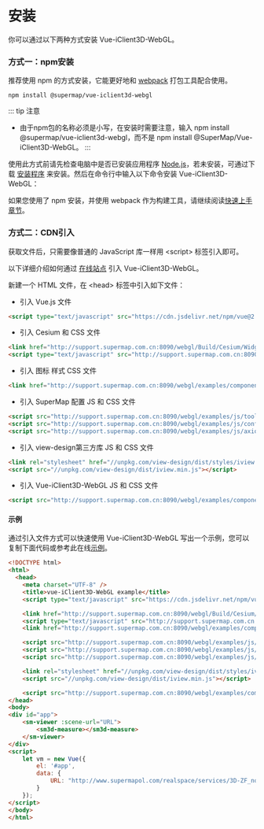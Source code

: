 # 安装

你可以通过以下两种方式安装 Vue-iClient3D-WebGL。

### 方式一：npm安装

推荐使用 npm 的方式安装，它能更好地和 [webpack](https://webpack.js.org/) 打包工具配合使用。

```
npm install @supermap/vue-iclient3d-webgl
```

::: tip 注意
* 由于npm包的名称必须是小写，在安装时需要注意，输入 npm install @supermap/vue-iclient3d-webgl，而不是 npm install @SuperMap/Vue-iClient3D-WebGL。
:::

使用此方式前请先检查电脑中是否已安装应用程序 [Node.js](https://nodejs.org/zh-cn/)，若未安装，可通过下载 [安装程序](https://nodejs.org/zh-cn/) 来安装。然后在命令行中输入以下命令安装 Vue-iClient3D-WebGL：

如果您使用了 npm 安装，并使用 webpack 作为构建工具，请继续阅读[快速上手章节](./quick-start.md)。


### 方式二：CDN引入

获取文件后，只需要像普通的 JavaScript 库一样用 &lt;script&gt; 标签引入即可。

以下详细介绍如何通过 [在线站点](https://iclient.supermap.io/) 引入 Vue-iClient3D-WebGL。

新建一个 HTML 文件，在 &lt;head&gt; 标签中引入如下文件：

- 引入 Vue.js 文件

```html
<script type="text/javascript" src="https://cdn.jsdelivr.net/npm/vue@2.5.17/dist/vue.js"></script>
```

- 引入 Cesium 和 CSS 文件

```html
<link href="http://support.supermap.com.cn:8090/webgl/Build/Cesium/Widgets/widgets.css" rel="stylesheet" />
<script type="text/javascript" src="http://support.supermap.com.cn:8090/webgl/Build/Cesium/Cesium.js"></script>
```

- 引入 图标 样式 CSS 文件

```html
<link href="http://support.supermap.com.cn:8090/webgl/examples/component/css/geoFont/iconfont.css" rel="stylesheet">
```

- 引入 SuperMap 配置 JS 和 CSS 文件

```html
<script src="http://support.supermap.com.cn:8090/webgl/examples/js/tooltip.js"></script>
<script src="http://support.supermap.com.cn:8090/webgl/examples/js/config.js"></script>
<script src="http://support.supermap.com.cn:8090/webgl/examples/js/axios.min.js"></script>
```

- 引入 view-design第三方库 JS 和 CSS 文件

```html
<link rel="stylesheet" href="//unpkg.com/view-design/dist/styles/iview.css">
<script src="//unpkg.com/view-design/dist/iview.min.js"></script>
```

- 引入 Vue-iClient3D-WebGL JS 和 CSS 文件

```html
<script src="http://support.supermap.com.cn:8090/webgl/examples/component/js/vue-iclient3d-webgl.min.js"></script>
```

#### 示例

通过引入文件方式可以快速使用 Vue-iClient3D-WebGL 写出一个示例，您可以复制下面代码或参考此在线[示例](http://support.supermap.com.cn:8090/webgl/examples/component/editor.html#vue_measure)。

```html
<!DOCTYPE html>
<html>
  <head>
    <meta charset="UTF-8" />
    <title>vue-iClient3D-WebGL example</title>
    <script type="text/javascript" src="https://cdn.jsdelivr.net/npm/vue@2.5.17/dist/vue.js"></script>

    <link href="http://support.supermap.com.cn:8090/webgl/Build/Cesium/Widgets/widgets.css" rel="stylesheet" />
    <script type="text/javascript" src="http://support.supermap.com.cn:8090/webgl/Build/Cesium/Cesium.js"></script>
    <link href="http://support.supermap.com.cn:8090/webgl/examples/component/css/geoFont/iconfont.css" rel="stylesheet">

    <script src="http://support.supermap.com.cn:8090/webgl/examples/js/tooltip.js"></script>
    <script src="http://support.supermap.com.cn:8090/webgl/examples/js/config.js"></script>
    <script src="http://support.supermap.com.cn:8090/webgl/examples/js/axios.min.js"></script>

    <link rel="stylesheet" href="//unpkg.com/view-design/dist/styles/iview.css">
    <script src="//unpkg.com/view-design/dist/iview.min.js"></script>

    <script src="http://support.supermap.com.cn:8090/webgl/examples/component/js/vue-iclient3d-webgl.min.js"></script>
</head>
<body>
<div id="app">
    <sm-viewer :scene-url="URL">
        <sm3d-measure></sm3d-measure>
    </sm-viewer>
</div>
<script>
    let vm = new Vue({
        el: '#app',
        data: {
            URL: "http://www.supermapol.com/realspace/services/3D-ZF_normal/rest/realspace"
        }
    });
</script>
</body>
</html>
```